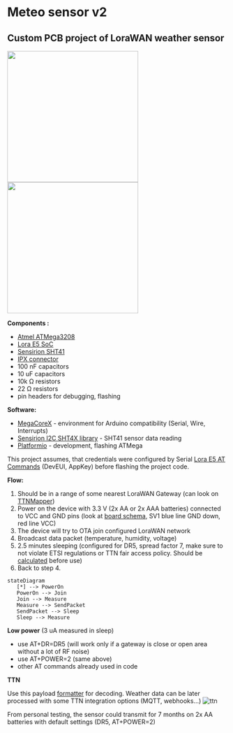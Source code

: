 # Meteo sensor v2
## Custom PCB project of LoraWAN weather sensor

<div>
<img src="https://user-images.githubusercontent.com/1644599/194155392-ede3e45d-ba9a-43cf-92aa-3c4cd41b41e9.png" width="300">
<img src="https://user-images.githubusercontent.com/1644599/194155446-ee8c838f-2ae9-4b62-a003-a356b459d39f.png" width="300">
</div>

**Components :**
 - [Atmel ATMega3208](https://cz.mouser.com/ProductDetail/Microchip-Technology-Atmel/ATMEGA3208-AFR?qs=y6ZabgHbY%252ByqMua8ssBYRQ==) 
 - [Lora E5 SoC](https://cz.mouser.com/ProductDetail/Seeed-Studio/317990687?qs=hd1VzrDQEGhZOj13wvzSLA==)
 - [Sensirion SHT41](https://cz.mouser.com/ProductDetail/Sensirion/SHT41-AD1B-R2?qs=XAiT9M5g4x92rdly9nbdGg==)
 - [IPX connector](https://cz.mouser.com/ProductDetail/Amphenol-RF/A-1JB?qs=ncxkyCpAYDBidtvTkuzl1Q==)
 - 100 nF capacitors
 - 10 uF capacitors
 - 10k Ω resistors
 - 22 Ω resistors
 - pin headers for debugging, flashing

**Software:**
 - [MegaCoreX](https://github.com/MCUdude/MegaCoreX) - environment for Arduino compatibility  (Serial, Wire, Interrupts)
 - [Sensirion I2C SHT4X library](https://github.com/Sensirion/arduino-i2c-sht4x) -  SHT41 sensor data reading
 - [Platformio](https://platformio.org/)  - development, flashing ATMega

This project assumes, that credentials were configured by Serial [Lora E5 AT Commands](https://files.seeedstudio.com/products/317990687/res/LoRa-E5%20AT%20Command%20Specification_V1.0%20.pdf) (DevEUI, AppKey) before flashing the project code. 

**Flow:**
 1. Should be in a range of some nearest LoraWAN Gateway (can look on [TTNMapper](https://ttnmapper.org/))
 2. Power on the device with 3.3 V (2x AA or 2x AAA batteries) connected to VCC and GND pins (look at [board schema](https://github.com/janvrska/meteo-sensor-v2/blob/main/main-board/board.pdf), SV1 blue line GND down, red line VCC)
 3. The device will try to OTA join configured LoraWAN network
 4. Broadcast data packet (temperature, humidity, voltage)
 5. 2.5 minutes sleeping (configured for DR5, spread factor 7, make sure to not violate ETSI regulations or TTN fair access policy. Should be [calculated](https://avbentem.github.io/airtime-calculator/ttn/eu868) before use)
 6. Back to step 4.
 ```mermaid
stateDiagram
    [*] --> PowerOn
    PowerOn --> Join
    Join --> Measure
    Measure --> SendPacket
    SendPacket --> Sleep
    Sleep --> Measure
```
 
 **Low power** (3 uA measured in sleep)
 - use AT+DR=DR5 (will work only if a gateway is close or open area without a lot of RF noise)
 - use AT+POWER=2 (same above)
 - other AT commands already used in code

**TTN**

Use this payload [formatter](https://github.com/janvrska/meteo-sensor-v2/blob/main/ttn-payload-formatter.js) for decoding. Weather data can be later processed with some TTN integration options (MQTT, webhooks...) 
![ttn](https://user-images.githubusercontent.com/1644599/194154640-a50b2079-5b75-48da-872b-efba6e2be11c.png)


From personal testing, the sensor could transmit for 7 months on 2x AA batteries with default settings (DR5, AT+POWER=2)
